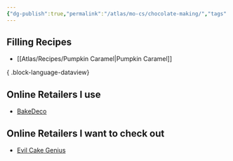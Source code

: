 ```yaml
---
{"dg-publish":true,"permalink":"/atlas/mo-cs/chocolate-making/","tags":["📍"]}
---
```


## Filling Recipes
- [[Atlas/Recipes/Pumpkin Caramel\|Pumpkin Caramel]]

{ .block-language-dataview}
## Online Retailers I use
- [BakeDeco](https://www.bakedeco.com/)

## Online Retailers I want to check out
- [Evil Cake Genius](https://evilcakegenius.com/)